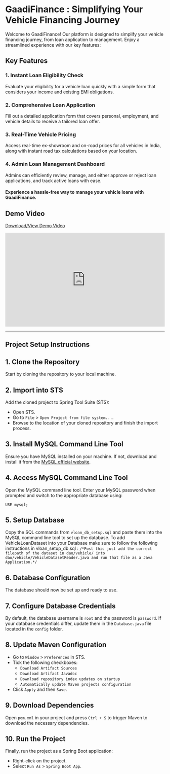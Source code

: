 # GaadiFinance : Simplifying Your Vehicle Financing Journey

Welcome to GaadiFinance! Our platform is designed to simplify your vehicle financing journey, from loan application to management. Enjoy a streamlined experience with our key features:

## Key Features

### 1. Instant Loan Eligibility Check
Evaluate your eligibility for a vehicle loan quickly with a simple form that considers your income and existing EMI obligations.

### 2. Comprehensive Loan Application
Fill out a detailed application form that covers personal, employment, and vehicle details to receive a tailored loan offer.

### 3. Real-Time Vehicle Pricing
Access real-time ex-showroom and on-road prices for all vehicles in India, along with instant road tax calculations based on your location.

### 4. Admin Loan Management Dashboard
Admins can efficiently review, manage, and either approve or reject loan applications, and track active loans with ease.


#### Experience a hassle-free way to manage your vehicle loans with GaadiFinance.

## Demo Video 
[Download/View Demo Video](assets/vehicle_loan_mgmt_demo.mp4)

<div style="position:relative; width:100%; height:0px; padding-bottom:58.728%"><iframe allow="fullscreen;autoplay" allowfullscreen height="100%" src="https://streamable.com/e/df479b?autoplay=1&muted=1" width="100%" style="border:none; width:100%; height:100%; position:absolute; left:0px; top:0px; overflow:hidden;"></iframe></div>

---

## Project Setup Instructions

## 1. Clone the Repository

Start by cloning the repository to your local machine.

## 2. Import into STS

Add the cloned project to Spring Tool Suite (STS):
- Open STS.
- Go to `File` > `Open Project from file system...`.
- Browse to the location of your cloned repository and finish the import process.

## 3. Install MySQL Command Line Tool

Ensure you have MySQL installed on your machine. If not, download and install it from the [MySQL official website](https://dev.mysql.com/downloads/).

## 4. Access MySQL Command Line Tool

Open the MySQL command line tool. Enter your MySQL password when prompted and switch to the appropriate database using:

```
USE mysql;
```

## 5. Setup Database

Copy the SQL commands from `vloan_db_setup.sql` and paste them into the MySQL command line tool to set up the database.
To add VehicleLoanDataset into your Database make sure to follow the following instructions in vloan_setup_db.sql : 
`/*Post this just add the correct filepath of the dataset in dao/vehicle/ into dao/vehicle/VehicleDatasetReader.java and run that file as a Java Application.*/`

## 6. Database Configuration

The database should now be set up and ready to use. 

## 7. Configure Database Credentials

By default, the database username is `root` and the password is `password`. If your database credentials differ, update them in the `Database.java` file located in the `config` folder.

## 8. Update Maven Configuration

- Go to `Window` > `Preferences` in STS.
- Tick the following checkboxes:
  - `Download Artifact Sources`
  - `Download Artifact Javadoc`
  - `Download repository index updates on startup`
  - `Automatically update Maven projects configuration`
- Click `Apply` and then `Save`.

## 9. Download Dependencies

Open `pom.xml` in your project and press `Ctrl + S` to trigger Maven to download the necessary dependencies.

## 10. Run the Project

Finally, run the project as a Spring Boot application:
- Right-click on the project.
- Select `Run As` > `Spring Boot App`.
